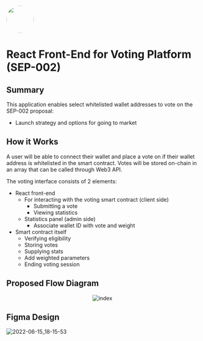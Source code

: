 <img src="https://user-images.githubusercontent.com/33762147/155625647-55c69f06-e0ea-44a8-a425-7aa086c329c5.png" style="border-radius:50%;width:72px;">

# React Front-End for Voting Platform (SEP-002)

## Summary

This application enables select whitelisted wallet addresses to vote on the SEP-002 proposal:
* Launch strategy and options for going to market

## How it Works

A user will be able to connect their wallet and place a vote on if their wallet address is whitelisted in the smart contract. Votes will be stored on-chain in an array that can be called through Web3 API.

The voting interface consists of 2 elements:

* React front-end
  *  For interacting with the voting smart contract (client side)
     * Submitting a vote
     * Viewing statistics
  * Statistics panel (admin side)
     * Associate wallet ID with vote and weight
* Smart contract itself
  * Verifying eligibility 
  * Storing votes
  * Supplying stats
  * Add weighted parameters
  * Ending voting session

## Proposed Flow Diagram

<div align="center">

![index](https://user-images.githubusercontent.com/33762147/174503642-b17d0abd-690b-4e96-82dd-aa9269936eed.png)

 </div>
 
## Figma Design

![2022-06-15_18-15-53](https://user-images.githubusercontent.com/33762147/173963247-a91c26a9-c0fe-482b-ac37-f6dce3f24001.jpg)
